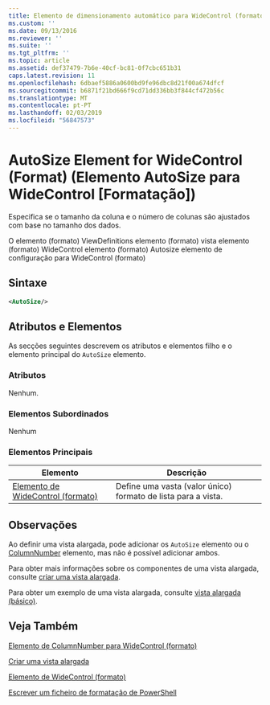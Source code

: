 ```yaml
---
title: Elemento de dimensionamento automático para WideControl (formato) | Documentos da Microsoft
ms.custom: ''
ms.date: 09/13/2016
ms.reviewer: ''
ms.suite: ''
ms.tgt_pltfrm: ''
ms.topic: article
ms.assetid: def37479-7b6e-40cf-bc81-0f7cbc651b31
caps.latest.revision: 11
ms.openlocfilehash: 6dbaef5886a0600bd9fe96dbc8d21f00a674dfcf
ms.sourcegitcommit: b6871f21bd666f9cd71dd336bb3f844cf472b56c
ms.translationtype: MT
ms.contentlocale: pt-PT
ms.lasthandoff: 02/03/2019
ms.locfileid: "56847573"
---
```

# <a name="autosize-element-for-widecontrol-format"></a>AutoSize Element for WideControl (Format) (Elemento AutoSize para WideControl [Formatação])

Especifica se o tamanho da coluna e o número de colunas são ajustados com base no tamanho dos dados.

O elemento (formato) ViewDefinitions elemento (formato) vista elemento (formato) WideControl elemento (formato) Autosize elemento de configuração para WideControl (formato)

## <a name="syntax"></a>Sintaxe

```xml
<AutoSize/>
```

## <a name="attributes-and-elements"></a>Atributos e Elementos

As secções seguintes descrevem os atributos e elementos filho e o elemento principal do `AutoSize` elemento.

### <a name="attributes"></a>Atributos

Nenhum.

### <a name="child-elements"></a>Elementos Subordinados

Nenhum

### <a name="parent-elements"></a>Elementos Principais

|Elemento|Descrição|
|-------------|-----------------|
|[Elemento de WideControl (formato)](./widecontrol-element-format.md)|Define uma vasta (valor único) formato de lista para a vista.|

## <a name="remarks"></a>Observações

Ao definir uma vista alargada, pode adicionar os `AutoSize` elemento ou o [ColumnNumber](./columnnumber-element-for-widecontrol-format.md) elemento, mas não é possível adicionar ambos.

Para obter mais informações sobre os componentes de uma vista alargada, consulte [criar uma vista alargada](./creating-a-wide-view.md).

Para obter um exemplo de uma vista alargada, consulte [vista alargada (básico)](./wide-view-basic.md).

## <a name="see-also"></a>Veja Também

[Elemento de ColumnNumber para WideControl (formato)](./columnnumber-element-for-widecontrol-format.md)

[Criar uma vista alargada](./creating-a-wide-view.md)

[Elemento de WideControl (formato)](./widecontrol-element-format.md)

[Escrever um ficheiro de formatação de PowerShell](./writing-a-powershell-formatting-file.md)
